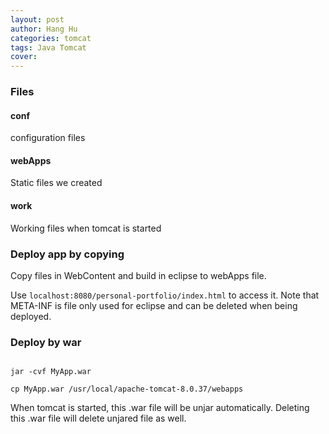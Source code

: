 ```yaml
---
layout: post
author: Hang Hu
categories: tomcat
tags: Java Tomcat 
cover: 
---
```


### Files

#### conf

configuration files
#### webApps

Static files we created
#### work

Working files when tomcat is started
### Deploy app by copying

Copy files in WebContent and build in eclipse to webApps file.  

Use ```localhost:8080/personal-portfolio/index.html``` to access it.
Note that META-INF is file only used for eclipse and can be deleted when being deployed.
### Deploy by war

```

jar -cvf MyApp.war

cp MyApp.war /usr/local/apache-tomcat-8.0.37/webapps

```
When tomcat is started, this .war file will be unjar automatically.
Deleting this .war file will delete unjared file as well.
